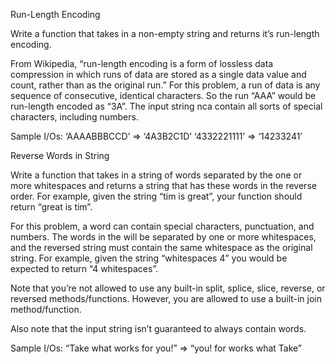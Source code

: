 Run-Length Encoding

Write a function that takes in a non-empty string and returns it’s run-length encoding. 

From Wikipedia, “run-length encoding is a form of lossless data compression in which runs of data are stored as a single data value and count, rather than as the original run.” For this problem, a run of data is any sequence of consecutive, identical characters. So the run “AAA” would be run-length encoded as “3A”. The input string nca contain all sorts of special characters, including numbers.

Sample I/Os:
‘AAAABBBCCD’ => ‘4A3B2C1D’
‘4332221111’ => ‘14233241’





Reverse Words in String

Write a function that takes in a string of words separated by the one or more whitespaces and returns a string that has these words in the reverse order. For example, given the string “tim is great”, your function should return “great is tim”.

For this problem, a word can contain special characters, punctuation, and numbers. The words in the will be separated by one or more whitespaces, and the reversed string must contain the same whitespace as the original string. For example, given the string “whitespaces    4” you would be expected to return “4    whitespaces”.

Note that you’re not allowed to use any built-in split, splice, slice, reverse, or reversed methods/functions. However, you are allowed to use a built-in join method/function.

Also note that the input string isn’t guaranteed to always contain words.


Sample I/Os:
“Take what works for you!” => “you! for works what Take”


